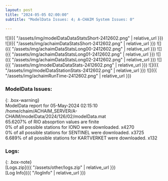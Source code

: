 ```yaml
---
layout: post
title: "2024-05-05 02:00:00"
subtitle: "ModelData Issues: 4; A-CHAIM System Issues: 0"

---
```


![]({{ "/assets/img/modelDataDataStatsShort-2412602.png" | relative_url }})
![]({{ "/assets/img/achaimDataStatsShort-2412602.png" | relative_url }})
![]({{ "/assets/img/achaimDataStatsLong00-2412602.png" | relative_url }})
![]({{ "/assets/img/achaimDataStatsLong01-2412602.png" | relative_url }})
![]({{ "/assets/img/achaimDataStatsLong02-2412602.png" | relative_url }})
![]({{ "/assets/img/modelDataDataStats-2412602.png" | relative_url }})
![]({{ "/assets/img/modelDataStationStats-2412602.png" | relative_url }})
![]({{ "/assets/img/achaimRunTime-2412602.png" | relative_url }})


### ModelData Issues:  
  
{: .box-warning}  
 ModelData report for 05-May-2024 02:15:10   
 /home/chaim/ACHAIM_SERVER/A-CHAIM/modelData/2024/126/02/modelData.mat   
 65.6207% of RIO absoprtion values are finite   
 0% of all possible stations for IONO were downloaded. x4270   
 0% of all possible stations for SENTINEL were downloaded. x3725   
 6.689% of all possible stations for KARTVERKET were downloaded. x132   
  


### Logs:  
  
{: .box-note}  
[Logs.zip]({{ "/assets/other/logs.zip" | relative_url }})  
[Log Info]({{ "/logInfo" | relative_url }})  
